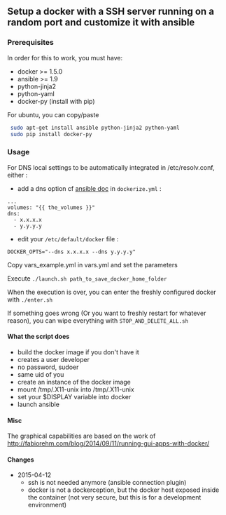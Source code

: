 ## Setup a docker with a SSH server running on a random port and customize it with ansible

### Prerequisites
In order for this to work, you must have:
* docker >= 1.5.0
* ansible >= 1.9
* python-jinja2
* python-yaml
* docker-py (install with pip)

For ubuntu, you can copy/paste
```bash
 sudo apt-get install ansible python-jinja2 python-yaml
 sudo pip install docker-py
```

### Usage
For DNS local settings to be automatically integrated in /etc/resolv.conf, either :
* add a dns option cf [ansible doc](http://docs.ansible.com/docker_module.html) in `dockerize.yml` :
```
...
volumes: "{{ the_volumes }}"
dns:
  - x.x.x.x
  - y.y.y.y
```
* edit your `/etc/default/docker` file :
```
DOCKER_OPTS="--dns x.x.x.x --dns y.y.y.y"
```

Copy vars_example.yml in vars.yml and set the parameters

Execute `./launch.sh path_to_save_docker_home_folder`

When the execution is over, you can enter the freshly configured docker with `./enter.sh`

If something goes wrong (Or you want to freshly restart for whatever reason), you can wipe everything with `STOP_AND_DELETE_ALL.sh`

#### What the script does

* build the docker image if you don't have it
 * creates a user developer
  * no password, sudoer
  * same uid of you
* create an instance of the docker image
 * mount /tmp/.X11-unix into /tmp/.X11-unix
 * set your $DISPLAY variable into docker
* launch ansible

#### Misc

The graphical capabilities are based on the work of http://fabiorehm.com/blog/2014/09/11/running-gui-apps-with-docker/

#### Changes

* 2015-04-12
  * ssh is not needed anymore (ansible connection plugin)
  * docker is not a dockerception, but the docker host exposed inside the container (not very secure, but this is for a development environment)
